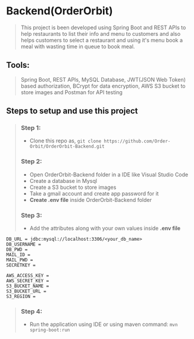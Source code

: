 # Backend(OrderOrbit)
> This project is been developed using Spring Boot and REST APIs to help restaurants to list their info and menu to customers and also helps customers to select a restaurant and using it's menu book a meal with wasting time in queue to book meal.

## Tools: 
> Spring Boot, REST APIs, MySQL Database, JWT(JSON Web Token) based authorization, BCrypt for data encryption, AWS S3 bucket to store images and Postman for API testing

## Steps to setup and use this project
> ### Step 1:
> * Clone this repo as,  ``` git clone https://github.com/Order-Orbit/OrderOrbit-Backend.git ```
> ### Step 2:
> * Open OrderOrbit-Backend folder in a IDE like Visual Studio Code
> * Create a database in Mysql
> * Create a S3 bucket to store images
> * Take a gmail account and create app password for it
> * **Create .env file** inside OrderOrbit-Backend folder
> ### Step 3:
> * Add the attributes along with your own values inside **.env file**
```
DB_URL = jdbc:mysql://localhost:3306/<your_db_name>
DB_USERNAME = 
DB_PWD = 
MAIL_ID = 
MAIL_PWD = 
SECRETKEY = 

AWS_ACCESS_KEY = 
AWS_SECRET_KEY = 
S3_BUCKET_NAME = 
S3_BUCKET_URL = 
S3_REGION = 
```
> ### Step 4:
> * Run the application using IDE or using maven command: ``` mvn spring-boot:run ```
